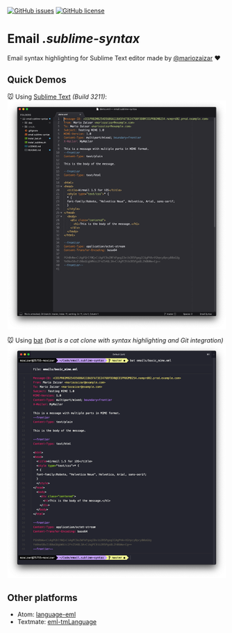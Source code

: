 [![GitHub issues](https://img.shields.io/github/issues/mariozaizar/email.sublime-syntax.svg)](https://github.com/mariozaizar/email.sublime-syntax/issues)
[![GitHub license](https://img.shields.io/badge/license-MIT-blue.svg)](https://raw.githubusercontent.com/mariozaizar/email.sublime-syntax/master/LICENSE.md)

# Email *.sublime-syntax*

Email syntax highlighting for Sublime Text editor made by [@mariozaizar](https://about.me/mariozaizar) ❤

## Quick Demos

:mouse: Using [Sublime Text](https://www.sublimetext.com/) *(Build 3211)*:
![sublime](https://raw.githubusercontent.com/mariozaizar/email.sublime-syntax/master/demo/sublime.png)

:mouse: Using [bat](https://github.com/sharkdp/bat) *(bat is a cat clone with syntax highlighting and Git integration)*
![bat](https://raw.githubusercontent.com/mariozaizar/email.sublime-syntax/master/demo/bat.png)

## Other platforms

* Atom: [language-eml](https://github.com/mariozaizar/language-eml)
* Textmate: [eml-tmLanguage](https://github.com/mariozaizar/eml-tmLanguage)
